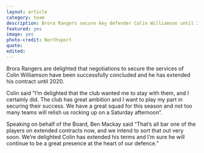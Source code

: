 ```yaml
---
layout: article
category: team
description: Brora Rangers secure key defender Colin Williamson until 2020
featured: yes
image: yes
photo-credit: Northsport
quote:
edited: 
---
```

Brora Rangers are delighted that negotiations to secure the services of Colin Williamson have been successfully concluded and he has extended his contract until 2020.

Colin said “I’m delighted that the club wanted me to stay with them, and I certainly did. The club has great ambition and I want to play my part in securing their success. We have a great squad for this season and not too many teams will relish us rocking up on a Saturday afternoon”.

Speaking on behalf of the Board, Ben Mackay said “That’s all bar one of the players on extended contracts now, and we intend to sort that out very soon. We’re delighted Colin has extended his terms and I’m sure he will continue to be a great presence at the heart of our defence.”